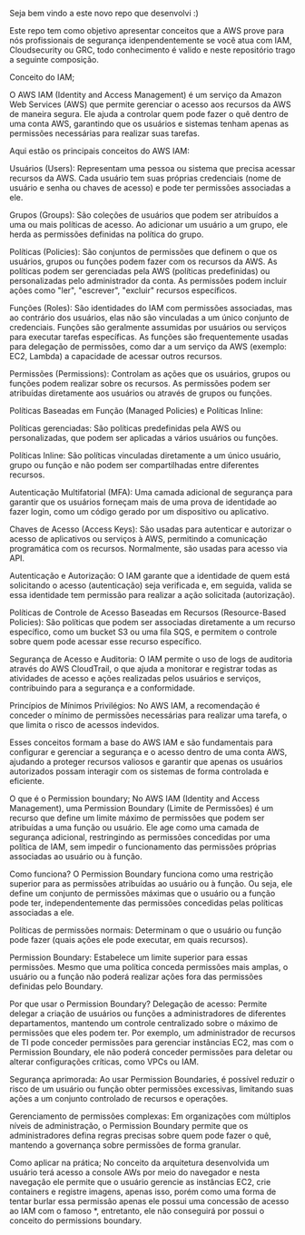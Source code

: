 Seja bem vindo a este novo repo que desenvolvi :)

Este repo tem como objetivo apresentar conceitos que a AWS prove para nós profissionais de segurança idenpendentemente se você atua com IAM, Cloudsecurity ou GRC, todo conhecimento é valido e neste repositório trago a seguinte composição.

Conceito do IAM;

O AWS IAM (Identity and Access Management) é um serviço da Amazon Web Services (AWS) que permite gerenciar o acesso aos recursos da AWS de maneira segura. Ele ajuda a controlar quem pode fazer o quê dentro de uma conta AWS, garantindo que os usuários e sistemas tenham apenas as permissões necessárias para realizar suas tarefas.

Aqui estão os principais conceitos do AWS IAM:

Usuários (Users): Representam uma pessoa ou sistema que precisa acessar recursos da AWS. Cada usuário tem suas próprias credenciais (nome de usuário e senha ou chaves de acesso) e pode ter permissões associadas a ele.

Grupos (Groups): São coleções de usuários que podem ser atribuídos a uma ou mais políticas de acesso. Ao adicionar um usuário a um grupo, ele herda as permissões definidas na política do grupo.

Políticas (Policies): São conjuntos de permissões que definem o que os usuários, grupos ou funções podem fazer com os recursos da AWS. As políticas podem ser gerenciadas pela AWS (políticas predefinidas) ou personalizadas pelo administrador da conta. As permissões podem incluir ações como "ler", "escrever", "excluir" recursos específicos.

Funções (Roles): São identidades do IAM com permissões associadas, mas ao contrário dos usuários, elas não são vinculadas a um único conjunto de credenciais. Funções são geralmente assumidas por usuários ou serviços para executar tarefas específicas. As funções são frequentemente usadas para delegação de permissões, como dar a um serviço da AWS (exemplo: EC2, Lambda) a capacidade de acessar outros recursos.

Permissões (Permissions): Controlam as ações que os usuários, grupos ou funções podem realizar sobre os recursos. As permissões podem ser atribuídas diretamente aos usuários ou através de grupos ou funções.

Políticas Baseadas em Função (Managed Policies) e Políticas Inline:

Políticas gerenciadas: São políticas predefinidas pela AWS ou personalizadas, que podem ser aplicadas a vários usuários ou funções.

Políticas Inline: São políticas vinculadas diretamente a um único usuário, grupo ou função e não podem ser compartilhadas entre diferentes recursos.

Autenticação Multifatorial (MFA): Uma camada adicional de segurança para garantir que os usuários forneçam mais de uma prova de identidade ao fazer login, como um código gerado por um dispositivo ou aplicativo.

Chaves de Acesso (Access Keys): São usadas para autenticar e autorizar o acesso de aplicativos ou serviços à AWS, permitindo a comunicação programática com os recursos. Normalmente, são usadas para acesso via API.

Autenticação e Autorização: O IAM garante que a identidade de quem está solicitando o acesso (autenticação) seja verificada e, em seguida, valida se essa identidade tem permissão para realizar a ação solicitada (autorização).

Políticas de Controle de Acesso Baseadas em Recursos (Resource-Based Policies): São políticas que podem ser associadas diretamente a um recurso específico, como um bucket S3 ou uma fila SQS, e permitem o controle sobre quem pode acessar esse recurso específico.

Segurança de Acesso e Auditoria: O IAM permite o uso de logs de auditoria através do AWS CloudTrail, o que ajuda a monitorar e registrar todas as atividades de acesso e ações realizadas pelos usuários e serviços, contribuindo para a segurança e a conformidade.

Princípios de Mínimos Privilégios: No AWS IAM, a recomendação é conceder o mínimo de permissões necessárias para realizar uma tarefa, o que limita o risco de acessos indevidos.

Esses conceitos formam a base do AWS IAM e são fundamentais para configurar e gerenciar a segurança e o acesso dentro de uma conta AWS, ajudando a proteger recursos valiosos e garantir que apenas os usuários autorizados possam interagir com os sistemas de forma controlada e eficiente.

O que é o Permission boundary;
No AWS IAM (Identity and Access Management), uma Permission Boundary (Limite de Permissões) é um recurso que define um limite máximo de permissões que podem ser atribuídas a uma função ou usuário. Ele age como uma camada de segurança adicional, restringindo as permissões concedidas por uma política de IAM, sem impedir o funcionamento das permissões próprias associadas ao usuário ou à função.

Como funciona?
O Permission Boundary funciona como uma restrição superior para as permissões atribuídas ao usuário ou à função. Ou seja, ele define um conjunto de permissões máximas que o usuário ou a função pode ter, independentemente das permissões concedidas pelas políticas associadas a ele.

Políticas de permissões normais: Determinam o que o usuário ou função pode fazer (quais ações ele pode executar, em quais recursos).

Permission Boundary: Estabelece um limite superior para essas permissões. Mesmo que uma política conceda permissões mais amplas, o usuário ou a função não poderá realizar ações fora das permissões definidas pelo Boundary.

Por que usar o Permission Boundary?
Delegação de acesso: Permite delegar a criação de usuários ou funções a administradores de diferentes departamentos, mantendo um controle centralizado sobre o máximo de permissões que eles podem ter. Por exemplo, um administrador de recursos de TI pode conceder permissões para gerenciar instâncias EC2, mas com o Permission Boundary, ele não poderá conceder permissões para deletar ou alterar configurações críticas, como VPCs ou IAM.

Segurança aprimorada: Ao usar Permission Boundaries, é possível reduzir o risco de um usuário ou função obter permissões excessivas, limitando suas ações a um conjunto controlado de recursos e operações.

Gerenciamento de permissões complexas: Em organizações com múltiplos níveis de administração, o Permission Boundary permite que os administradores defina regras precisas sobre quem pode fazer o quê, mantendo a governança sobre permissões de forma granular.

Como aplicar na prática;
No conceito da arquitetura desenvolvida um usuário terá acesso a console AWs por meio do navegador e nesta navegação ele permite que o usuário gerencie as instâncias EC2, crie containers e registre imagens, apenas isso, porém como uma forma de tentar burlar essa permissão apenas ele possui uma concessão de acesso ao IAM com o famoso *, entretanto, ele não conseguirá por possui o conceito do permissions boundary. 

